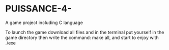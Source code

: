 # PUISSANCE-4-

A game project including C language

To launch the game download all files and in the terminal put yourself in the game directory then write the command: make all, and start to enjoy with ./exe
